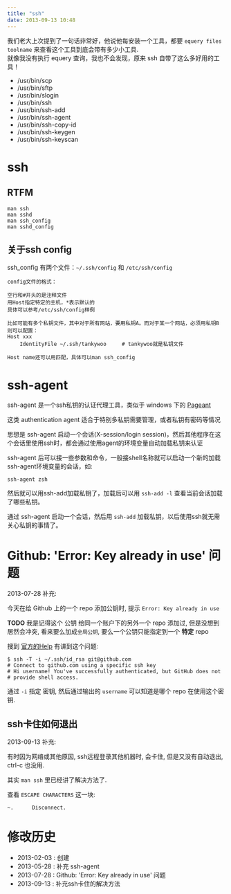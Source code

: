 ```yaml
---
title: "ssh"
date: 2013-09-13 10:48
---
```



我们老大上次提到了一句话非常好，他说他每安装一个工具，都要 `equery files toolname` 来查看这个工具到底会带有多少小工具.  
就像我没有执行 equery 查询，我也不会发现，原来 ssh 自带了这么多好用的工具！

* /usr/bin/scp
* /usr/bin/sftp
* /usr/bin/slogin
* /usr/bin/ssh
* /usr/bin/ssh-add
* /usr/bin/ssh-agent
* /usr/bin/ssh-copy-id
* /usr/bin/ssh-keygen
* /usr/bin/ssh-keyscan

# ssh #
## RTFM ##

	man ssh
	man sshd
	man ssh_config
	man sshd_config


## 关于ssh config ##

ssh\_config 有两个文件：`~/.ssh/config` 和 `/etc/ssh/config`

	config文件的格式：

	空行和#开头的是注释文件
	用Host指定特定的主机，*表示默认的
	具体可以参考/etc/ssh/config样例

	比如可能有多个私钥文件，其中对于所有网站，要用私钥A。而对于某一个网站，必须用私钥B
	则可以配置：
	Host xxx
		IdentityFile ~/.ssh/tankywoo     # tankywoo就是私钥文件

	Host name还可以用匹配，具体可以man ssh_config


# ssh-agent #

ssh-agent 是一个ssh私钥的认证代理工具，类似于 windows 下的 [Pageant](http://www.chiark.greenend.org.uk/~sgtatham/putty/download.html)

这类 authentication agent 适合于特别多私钥需要管理，或者私钥有密码等情况

思想是 ssh-agent 启动一个会话(X-session/login session)，然后其他程序在这个会话里使用ssh时，都会通过使用agent的环境变量自动加载私钥来认证

ssh-agent 后可以接一些参数和命令，一般接shell名称就可以启动一个新的加载ssh-agent环境变量的会话，如:

	ssh-agent zsh

然后就可以用ssh-add加载私钥了，加载后可以用 `ssh-add -l` 查看当前会话加载了哪些私钥。

通过 ssh-agent 启动一个会话，然后用 `ssh-add` 加载私钥，以后使用ssh就无需关心私钥的事情了。

# Github: 'Error: Key already in use' 问题 #

2013-07-28 补充:

今天在给 Github 上的一个 repo 添加公钥时, 提示 `Error: Key already in use`

**TODO** 我是记得这个 公钥 给同一个账户下的另外一个 repo 添加过, 但是没想到居然会冲突, 看来要么加成`全局公钥`, 要么一个公钥只能指定到一个 **特定** repo

搜到 [官方的Help](https://help.github.com/articles/error-key-already-in-use) 有讲到这个问题:

	$ ssh -T -i ~/.ssh/id_rsa git@github.com
	# Connect to github.com using a specific ssh key
	# Hi username! You've successfully authenticated, but GitHub does not
	# provide shell access.

通过 `-i` 指定 密钥, 然后通过输出的 `username` 可以知道是哪个 repo 在使用这个密钥.

## ssh卡住如何退出 ##

2013-09-13 补充:

有时因为网络或其他原因, ssh远程登录其他机器时, 会卡住, 但是又没有自动退出, ctrl-c 也没用.

其实 `man ssh` 里已经讲了解决方法了.

查看 `ESCAPE CHARACTERS` 这一块:

	~.      Disconnect.


# 修改历史 #

* 2013-02-03 : 创建
* 2013-05-28 : 补充 ssh-agent
* 2013-07-28 : Github: 'Error: Key already in use' 问题
* 2013-09-13 : 补充ssh卡住的解决方法
